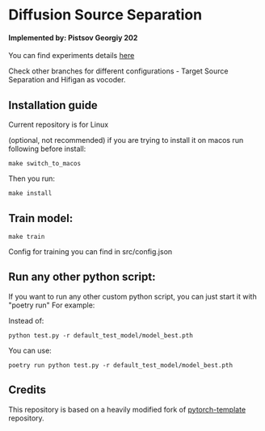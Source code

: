 # Diffusion Source Separation

#### Implemented by: Pistsov Georgiy 202

You can find experiments details [here](https://wandb.ai/goshanice/diffusion_ss_project/overview?workspace=user-goshanice)

Check other branches for different configurations - Target Source Separation and Hifigan as vocoder.

## Installation guide

Current repository is for Linux

(optional, not recommended) if you are trying to install it on macos run following before install:
```shell
make switch_to_macos
```

Then you run:

```shell
make install
```

## Train model:

```shell
make train
```
Config for training you can find in src/config.json


## Run any other python script:

If you want to run any other custom python script, you can just start it with "poetry run"
For example:

Instead of:

```shell
python test.py -r default_test_model/model_best.pth
```

You can use:

```shell
poetry run python test.py -r default_test_model/model_best.pth
```

## Credits

This repository is based on a heavily modified fork
of [pytorch-template](https://github.com/victoresque/pytorch-template) repository.